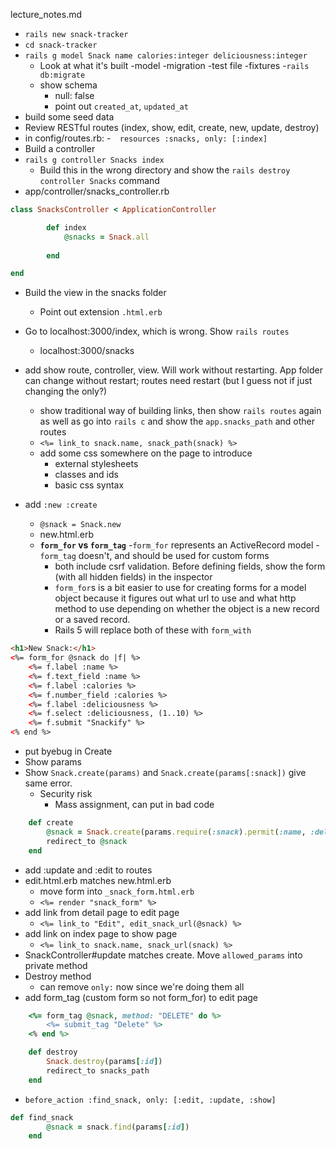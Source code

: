 lecture_notes.md

- `rails new snack-tracker`
- `cd snack-tracker`
- `rails g model Snack name calories:integer deliciousness:integer`
    - Look at what it's built
        -model
        -migration
        -test file
        -fixtures 
-`rails db:migrate`
    - show schema
        - null: false
        - point out `created_at`, `updated_at`
- build some seed data
- Review RESTful routes (index, show, edit, create, new, update, destroy)
- in config/routes.rb:
    -`  resources :snacks, only: [:index]`
- Build a controller
- `rails g controller Snacks index`
    - Build this in the wrong directory and show the `rails destroy controller Snacks` command
- app/controller/snacks_controller.rb

```rb
class SnacksController < ApplicationController

        def index
            @snacks = Snack.all
            
        end

end
```

- Build the view in the snacks folder
    - Point out extension `.html.erb`
- Go to localhost:3000/index, which is wrong.  Show `rails routes`
    - localhost:3000/snacks

- add show route, controller, view.  Will work without restarting.  App folder can change without restart; routes need restart (but I guess not if just changing the only?)
    - show traditional way of building links, then show `rails routes` again as well as go into `rails c` and show the `app.snacks_path` and other routes
    - `<%= link_to snack.name, snack_path(snack) %>`
    - add some css somewhere on the page to introduce
        - external stylesheets
        - classes and ids
        - basic css syntax

- add `:new :create`
    - `@snack = Snack.new`
    - new.html.erb
    - **`form_for` vs `form_tag`**
        -`form_for` represents an ActiveRecord model
        -`form_tag` doesn't, and should be used for custom forms
        - both include csrf validation.  Before defining fields, show the form (with all hidden fields) in the inspector
        - `form_for`s is a bit easier to use for creating forms for a model object because it figures out what url to use and what http method to use depending on whether the object is a new record or a saved record.
        - Rails 5 will replace both of these with `form_with`
        
```html
<h1>New Snack:</h1>
<%= form_for @snack do |f| %>
    <%= f.label :name %>
    <%= f.text_field :name %>
    <%= f.label :calories %>
    <%= f.number_field :calories %>
    <%= f.label :deliciousness %>
    <%= f.select :deliciousness, (1..10) %>
    <%= f.submit "Snackify" %>
<% end %>
```

- put byebug in Create
- Show params
- Show `Snack.create(params)` and `Snack.create(params[:snack])` give same error.
    - Security risk
        - Mass assignment, can put in bad code
```rb
    def create
        @snack = Snack.create(params.require(:snack).permit(:name, :deliciousness, :calories))
        redirect_to @snack
    end
```

- add :update and :edit to routes
- edit.html.erb matches new.html.erb
    - move form into `_snack_form.html.erb`
    - `<%= render "snack_form" %>`
- add link from detail page to edit page
    - `<%= link_to "Edit", edit_snack_url(@snack) %>`
- add link on index page to show page
    - `<%= link_to snack.name, snack_url(snack) %>`
- SnackController#update matches create.  Move `allowed_params` into private method
- Destroy method
    - can remove `only:` now since we're doing them all
- add form_tag (custom form so not form_for) to edit page

```rb
    <%= form_tag @snack, method: "DELETE" do %>
        <%= submit_tag "Delete" %>
    <% end %>
```

```rb
    def destroy
        Snack.destroy(params[:id])
        redirect_to snacks_path
    end
```

- `before_action :find_snack, only: [:edit, :update, :show]`
```rb
def find_snack
        @snack = snack.find(params[:id])
    end
```